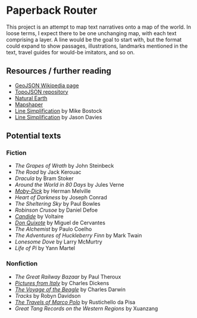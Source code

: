 # Paperback Router

This project is an attempt to map text narratives onto a map of the world. In loose terms, I expect there to be one unchanging map, with each text comprising a layer. A line would be the goal to start with, but the format could expand to show passages, illustrations, landmarks mentioned in the text, travel guides for would-be imitators, and so on. 

## Resources / further reading

- [GeoJSON Wikipedia page](https://en.wikipedia.org/wiki/GeoJSON)
- [TopoJSON repository](https://github.com/topojson/topojson)
- [Natural Earth](https://www.naturalearthdata.com/) 
- [Mapshaper](https://mapshaper.org/)
- [Line Simplification](https://bost.ocks.org/mike/simplify/) by Mike Bostock
- [Line Simplification](https://www.jasondavies.com/simplify/) by Jason Davies

## Potential texts

### Fiction

- _The Grapes of Wrath_ by John Steinbeck
- _The Road_ by Jack Kerouac
- _Dracula_ by Bram Stoker
- _Around the World in 80 Days_ by Jules Verne
- [_Moby-Dick_](https://www.gutenberg.org/ebooks/2701) by Herman Melville
- _Heart of Darkness_ by Joseph Conrad
- _The Sheltering Sky_ by Paul Bowles
- _Robinson Crusoe_ by Daniel Defoe
- [_Candide_](https://www.gutenberg.org/ebooks/19942) by Voltaire
- [_Don Quixote_](https://www.gutenberg.org/ebooks/996) by Miguel de Cervantes
- _The Alchemist_ by Paulo Coelho
- _The Adventures of Huckleberry Finn_ by Mark Twain
- _Lonesome Dove_ by Larry McMurtry
- _Life of Pi_ by Yann Martel

### Nonfiction

- _The Great Railway Bazaar_ by Paul Theroux
- [_Pictures from Italy_](https://www.gutenberg.org/ebooks/650) by Charles Dickens
- [_The Voyage of the Beagle_](https://www.gutenberg.org/ebooks/944) by Charles Darwin
- _Tracks_ by Robyn Davidson
- [_The Travels of Marco Polo_](https://www.gutenberg.org/ebooks/10636) by Rustichello da Pisa
- _Great Tang Records on the Western Regions_ by Xuanzang
